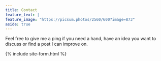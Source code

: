 ```yaml
---
title: Contact
feature_text: |
feature_image: "https://picsum.photos/2560/600?image=873"
aside: true
---
```


Feel free to give me a ping if you need a hand, have an idea you want to discuss or find a post I can improve on.

{% include site-form.html %}
